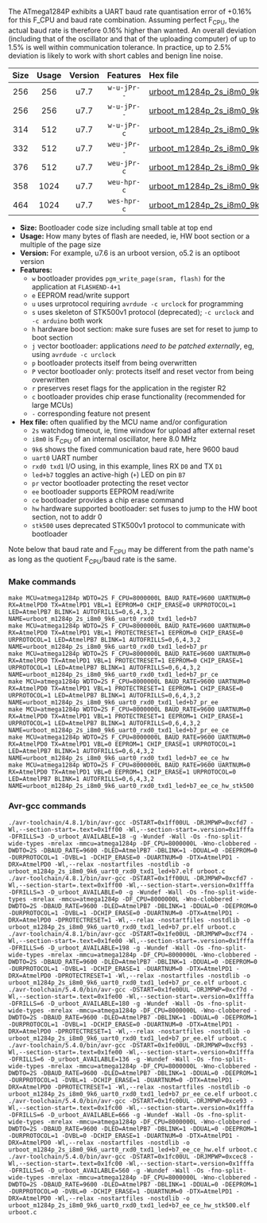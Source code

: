 The ATmega1284P exhibits a UART baud rate quantisation error of +0.16% for this F_CPU and baud rate combination. Assuming perfect F<sub>CPU</sub>, the actual baud rate is therefore 0.16% higher than wanted. An overall deviation (including that of the oscillator and that of the uploading computer) of up to 1.5% is well within communication tolerance. In practice, up to 2.5% deviation is likely to work with short cables and benign line noise.

|Size|Usage|Version|Features|Hex file|
|:-:|:-:|:-:|:-:|:--|
|256|256|u7.7|`w-u-jPr--`|[urboot_m1284p_2s_i8m0_9k6_uart0_rxd0_txd1_led+b7.hex](https://raw.githubusercontent.com/stefanrueger/urboot.hex/main/u7.7/boards/mighty1284/atmega1284p/watchdog_2_s/internal_oscillator_i/%2B8m000000_hz/%2B%2B%2B9k6_baud/uart0_rxd0_txd1/led%2Bb7/urboot_m1284p_2s_i8m0_9k6_uart0_rxd0_txd1_led%2Bb7.hex)|
|256|256|u7.7|`w-u-jPr--`|[urboot_m1284p_2s_i8m0_9k6_uart0_rxd0_txd1_led+b7_pr.hex](https://raw.githubusercontent.com/stefanrueger/urboot.hex/main/u7.7/boards/mighty1284/atmega1284p/watchdog_2_s/internal_oscillator_i/%2B8m000000_hz/%2B%2B%2B9k6_baud/uart0_rxd0_txd1/led%2Bb7/urboot_m1284p_2s_i8m0_9k6_uart0_rxd0_txd1_led%2Bb7_pr.hex)|
|314|512|u7.7|`w-u-jPr-c`|[urboot_m1284p_2s_i8m0_9k6_uart0_rxd0_txd1_led+b7_pr_ce.hex](https://raw.githubusercontent.com/stefanrueger/urboot.hex/main/u7.7/boards/mighty1284/atmega1284p/watchdog_2_s/internal_oscillator_i/%2B8m000000_hz/%2B%2B%2B9k6_baud/uart0_rxd0_txd1/led%2Bb7/urboot_m1284p_2s_i8m0_9k6_uart0_rxd0_txd1_led%2Bb7_pr_ce.hex)|
|332|512|u7.7|`weu-jPr--`|[urboot_m1284p_2s_i8m0_9k6_uart0_rxd0_txd1_led+b7_pr_ee.hex](https://raw.githubusercontent.com/stefanrueger/urboot.hex/main/u7.7/boards/mighty1284/atmega1284p/watchdog_2_s/internal_oscillator_i/%2B8m000000_hz/%2B%2B%2B9k6_baud/uart0_rxd0_txd1/led%2Bb7/urboot_m1284p_2s_i8m0_9k6_uart0_rxd0_txd1_led%2Bb7_pr_ee.hex)|
|376|512|u7.7|`weu-jPr-c`|[urboot_m1284p_2s_i8m0_9k6_uart0_rxd0_txd1_led+b7_pr_ee_ce.hex](https://raw.githubusercontent.com/stefanrueger/urboot.hex/main/u7.7/boards/mighty1284/atmega1284p/watchdog_2_s/internal_oscillator_i/%2B8m000000_hz/%2B%2B%2B9k6_baud/uart0_rxd0_txd1/led%2Bb7/urboot_m1284p_2s_i8m0_9k6_uart0_rxd0_txd1_led%2Bb7_pr_ee_ce.hex)|
|358|1024|u7.7|`weu-hpr-c`|[urboot_m1284p_2s_i8m0_9k6_uart0_rxd0_txd1_led+b7_ee_ce_hw.hex](https://raw.githubusercontent.com/stefanrueger/urboot.hex/main/u7.7/boards/mighty1284/atmega1284p/watchdog_2_s/internal_oscillator_i/%2B8m000000_hz/%2B%2B%2B9k6_baud/uart0_rxd0_txd1/led%2Bb7/urboot_m1284p_2s_i8m0_9k6_uart0_rxd0_txd1_led%2Bb7_ee_ce_hw.hex)|
|464|1024|u7.7|`wes-hpr-c`|[urboot_m1284p_2s_i8m0_9k6_uart0_rxd0_txd1_led+b7_ee_ce_hw_stk500.hex](https://raw.githubusercontent.com/stefanrueger/urboot.hex/main/u7.7/boards/mighty1284/atmega1284p/watchdog_2_s/internal_oscillator_i/%2B8m000000_hz/%2B%2B%2B9k6_baud/uart0_rxd0_txd1/led%2Bb7/urboot_m1284p_2s_i8m0_9k6_uart0_rxd0_txd1_led%2Bb7_ee_ce_hw_stk500.hex)|

- **Size:** Bootloader code size including small table at top end
- **Usage:** How many bytes of flash are needed, ie, HW boot section or a multiple of the page size
- **Version:** For example, u7.6 is an urboot version, o5.2 is an optiboot version
- **Features:**
  + `w` bootloader provides `pgm_write_page(sram, flash)` for the application at `FLASHEND-4+1`
  + `e` EEPROM read/write support
  + `u` uses urprotocol requiring `avrdude -c urclock` for programming
  + `s` uses skeleton of STK500v1 protocol (deprecated); `-c urclock` and `-c arduino` both work
  + `h` hardware boot section: make sure fuses are set for reset to jump to boot section
  + `j` vector bootloader: applications *need to be patched externally*, eg, using `avrdude -c urclock`
  + `p` bootloader protects itself from being overwritten
  + `P` vector bootloader only: protects itself and reset vector from being overwritten
  + `r` preserves reset flags for the application in the register R2
  + `c` bootloader provides chip erase functionality (recommended for large MCUs)
  + `-` corresponding feature not present
- **Hex file:** often qualified by the MCU name and/or configuration
  + `2s` watchdog timeout, ie, time window for upload after external reset
  + `i8m0` is F<sub>CPU</sub> of an internal oscillator, here 8.0 MHz
  + `9k6` shows the fixed communication baud rate, here 9600 baud
  + `uart0` UART number
  + `rxd0 txd1` I/O using, in this example, lines RX `D0` and TX `D1`
  + `led+b7` toggles an active-high (`+`) LED on pin `B7`
  + `pr` vector bootloader protecting the reset vector
  + `ee` bootloader supports EEPROM read/write
  + `ce` bootloader provides a chip erase command
  + `hw` hardware supported bootloader: set fuses to jump to the HW boot section, not to addr 0
  + `stk500` uses deprecated STK500v1 protocol to communicate with bootloader


Note below that baud rate and F<sub>CPU</sub> may be different from the path name's as long as the quotient F<sub>CPU</sub>/baud rate is the same.

### Make commands
```
make MCU=atmega1284p WDTO=2S F_CPU=8000000L BAUD_RATE=9600 UARTNUM=0 RX=AtmelPD0 TX=AtmelPD1 VBL=1 EEPROM=0 CHIP_ERASE=0 URPROTOCOL=1 LED=AtmelPB7 BLINK=1 AUTOFRILLS=0,6,4,3,2 NAME=urboot_m1284p_2s_i8m0_9k6_uart0_rxd0_txd1_led+b7
make MCU=atmega1284p WDTO=2S F_CPU=8000000L BAUD_RATE=9600 UARTNUM=0 RX=AtmelPD0 TX=AtmelPD1 VBL=1 PROTECTRESET=1 EEPROM=0 CHIP_ERASE=0 URPROTOCOL=1 LED=AtmelPB7 BLINK=1 AUTOFRILLS=0,6,4,3,2 NAME=urboot_m1284p_2s_i8m0_9k6_uart0_rxd0_txd1_led+b7_pr
make MCU=atmega1284p WDTO=2S F_CPU=8000000L BAUD_RATE=9600 UARTNUM=0 RX=AtmelPD0 TX=AtmelPD1 VBL=1 PROTECTRESET=1 EEPROM=0 CHIP_ERASE=1 URPROTOCOL=1 LED=AtmelPB7 BLINK=1 AUTOFRILLS=0,6,4,3,2 NAME=urboot_m1284p_2s_i8m0_9k6_uart0_rxd0_txd1_led+b7_pr_ce
make MCU=atmega1284p WDTO=2S F_CPU=8000000L BAUD_RATE=9600 UARTNUM=0 RX=AtmelPD0 TX=AtmelPD1 VBL=1 PROTECTRESET=1 EEPROM=1 CHIP_ERASE=0 URPROTOCOL=1 LED=AtmelPB7 BLINK=1 AUTOFRILLS=0,6,4,3,2 NAME=urboot_m1284p_2s_i8m0_9k6_uart0_rxd0_txd1_led+b7_pr_ee
make MCU=atmega1284p WDTO=2S F_CPU=8000000L BAUD_RATE=9600 UARTNUM=0 RX=AtmelPD0 TX=AtmelPD1 VBL=1 PROTECTRESET=1 EEPROM=1 CHIP_ERASE=1 URPROTOCOL=1 LED=AtmelPB7 BLINK=1 AUTOFRILLS=0,6,4,3,2 NAME=urboot_m1284p_2s_i8m0_9k6_uart0_rxd0_txd1_led+b7_pr_ee_ce
make MCU=atmega1284p WDTO=2S F_CPU=8000000L BAUD_RATE=9600 UARTNUM=0 RX=AtmelPD0 TX=AtmelPD1 VBL=0 EEPROM=1 CHIP_ERASE=1 URPROTOCOL=1 LED=AtmelPB7 BLINK=1 AUTOFRILLS=0,6,4,3,2 NAME=urboot_m1284p_2s_i8m0_9k6_uart0_rxd0_txd1_led+b7_ee_ce_hw
make MCU=atmega1284p WDTO=2S F_CPU=8000000L BAUD_RATE=9600 UARTNUM=0 RX=AtmelPD0 TX=AtmelPD1 VBL=0 EEPROM=1 CHIP_ERASE=1 URPROTOCOL=0 LED=AtmelPB7 BLINK=1 AUTOFRILLS=0,6,4,3,2 NAME=urboot_m1284p_2s_i8m0_9k6_uart0_rxd0_txd1_led+b7_ee_ce_hw_stk500
```

### Avr-gcc commands
```
./avr-toolchain/4.8.1/bin/avr-gcc -DSTART=0x1ff00UL -DRJMPWP=0xcfd7 -Wl,--section-start=.text=0x1ff00 -Wl,--section-start=.version=0x1fffa -DFRILLS=3 -D_urboot_AVAILABLE=18 -g -Wundef -Wall -Os -fno-split-wide-types -mrelax -mmcu=atmega1284p -DF_CPU=8000000L -Wno-clobbered -DWDTO=2S -DBAUD_RATE=9600 -DLED=AtmelPB7 -DBLINK=1 -DDUAL=0 -DEEPROM=0 -DURPROTOCOL=1 -DVBL=1 -DCHIP_ERASE=0 -DUARTNUM=0 -DTX=AtmelPD1 -DRX=AtmelPD0 -Wl,--relax -nostartfiles -nostdlib -o urboot_m1284p_2s_i8m0_9k6_uart0_rxd0_txd1_led+b7.elf urboot.c
./avr-toolchain/4.8.1/bin/avr-gcc -DSTART=0x1ff00UL -DRJMPWP=0xcfd7 -Wl,--section-start=.text=0x1ff00 -Wl,--section-start=.version=0x1fffa -DFRILLS=3 -D_urboot_AVAILABLE=0 -g -Wundef -Wall -Os -fno-split-wide-types -mrelax -mmcu=atmega1284p -DF_CPU=8000000L -Wno-clobbered -DWDTO=2S -DBAUD_RATE=9600 -DLED=AtmelPB7 -DBLINK=1 -DDUAL=0 -DEEPROM=0 -DURPROTOCOL=1 -DVBL=1 -DCHIP_ERASE=0 -DUARTNUM=0 -DTX=AtmelPD1 -DRX=AtmelPD0 -DPROTECTRESET=1 -Wl,--relax -nostartfiles -nostdlib -o urboot_m1284p_2s_i8m0_9k6_uart0_rxd0_txd1_led+b7_pr.elf urboot.c
./avr-toolchain/4.8.1/bin/avr-gcc -DSTART=0x1fe00UL -DRJMPWP=0xcf74 -Wl,--section-start=.text=0x1fe00 -Wl,--section-start=.version=0x1fffa -DFRILLS=6 -D_urboot_AVAILABLE=198 -g -Wundef -Wall -Os -fno-split-wide-types -mrelax -mmcu=atmega1284p -DF_CPU=8000000L -Wno-clobbered -DWDTO=2S -DBAUD_RATE=9600 -DLED=AtmelPB7 -DBLINK=1 -DDUAL=0 -DEEPROM=0 -DURPROTOCOL=1 -DVBL=1 -DCHIP_ERASE=1 -DUARTNUM=0 -DTX=AtmelPD1 -DRX=AtmelPD0 -DPROTECTRESET=1 -Wl,--relax -nostartfiles -nostdlib -o urboot_m1284p_2s_i8m0_9k6_uart0_rxd0_txd1_led+b7_pr_ce.elf urboot.c
./avr-toolchain/5.4.0/bin/avr-gcc -DSTART=0x1fe00UL -DRJMPWP=0xcf7d -Wl,--section-start=.text=0x1fe00 -Wl,--section-start=.version=0x1fffa -DFRILLS=6 -D_urboot_AVAILABLE=180 -g -Wundef -Wall -Os -fno-split-wide-types -mrelax -mmcu=atmega1284p -DF_CPU=8000000L -Wno-clobbered -DWDTO=2S -DBAUD_RATE=9600 -DLED=AtmelPB7 -DBLINK=1 -DDUAL=0 -DEEPROM=1 -DURPROTOCOL=1 -DVBL=1 -DCHIP_ERASE=0 -DUARTNUM=0 -DTX=AtmelPD1 -DRX=AtmelPD0 -DPROTECTRESET=1 -Wl,--relax -nostartfiles -nostdlib -o urboot_m1284p_2s_i8m0_9k6_uart0_rxd0_txd1_led+b7_pr_ee.elf urboot.c
./avr-toolchain/5.4.0/bin/avr-gcc -DSTART=0x1fe00UL -DRJMPWP=0xcf93 -Wl,--section-start=.text=0x1fe00 -Wl,--section-start=.version=0x1fffa -DFRILLS=6 -D_urboot_AVAILABLE=136 -g -Wundef -Wall -Os -fno-split-wide-types -mrelax -mmcu=atmega1284p -DF_CPU=8000000L -Wno-clobbered -DWDTO=2S -DBAUD_RATE=9600 -DLED=AtmelPB7 -DBLINK=1 -DDUAL=0 -DEEPROM=1 -DURPROTOCOL=1 -DVBL=1 -DCHIP_ERASE=1 -DUARTNUM=0 -DTX=AtmelPD1 -DRX=AtmelPD0 -DPROTECTRESET=1 -Wl,--relax -nostartfiles -nostdlib -o urboot_m1284p_2s_i8m0_9k6_uart0_rxd0_txd1_led+b7_pr_ee_ce.elf urboot.c
./avr-toolchain/5.4.0/bin/avr-gcc -DSTART=0x1fc00UL -DRJMPWP=0xce93 -Wl,--section-start=.text=0x1fc00 -Wl,--section-start=.version=0x1fffa -DFRILLS=6 -D_urboot_AVAILABLE=666 -g -Wundef -Wall -Os -fno-split-wide-types -mrelax -mmcu=atmega1284p -DF_CPU=8000000L -Wno-clobbered -DWDTO=2S -DBAUD_RATE=9600 -DLED=AtmelPB7 -DBLINK=1 -DDUAL=0 -DEEPROM=1 -DURPROTOCOL=1 -DVBL=0 -DCHIP_ERASE=1 -DUARTNUM=0 -DTX=AtmelPD1 -DRX=AtmelPD0 -Wl,--relax -nostartfiles -nostdlib -o urboot_m1284p_2s_i8m0_9k6_uart0_rxd0_txd1_led+b7_ee_ce_hw.elf urboot.c
./avr-toolchain/5.4.0/bin/avr-gcc -DSTART=0x1fc00UL -DRJMPWP=0xcec8 -Wl,--section-start=.text=0x1fc00 -Wl,--section-start=.version=0x1fffa -DFRILLS=6 -D_urboot_AVAILABLE=560 -g -Wundef -Wall -Os -fno-split-wide-types -mrelax -mmcu=atmega1284p -DF_CPU=8000000L -Wno-clobbered -DWDTO=2S -DBAUD_RATE=9600 -DLED=AtmelPB7 -DBLINK=1 -DDUAL=0 -DEEPROM=1 -DURPROTOCOL=0 -DVBL=0 -DCHIP_ERASE=1 -DUARTNUM=0 -DTX=AtmelPD1 -DRX=AtmelPD0 -Wl,--relax -nostartfiles -nostdlib -o urboot_m1284p_2s_i8m0_9k6_uart0_rxd0_txd1_led+b7_ee_ce_hw_stk500.elf urboot.c
```

